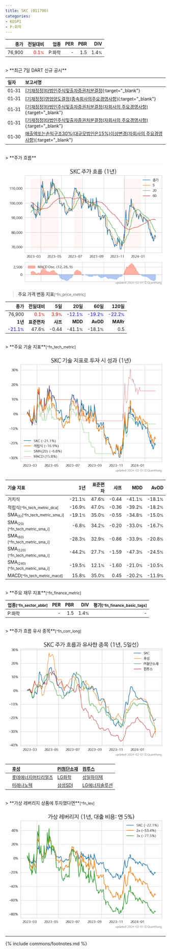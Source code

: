 ```yaml
---
title: SKC (011790)
categories:
- KOSPI
- P:화학
---
```

| **종가** | **전일대비** | **업종** | **PER** | **PBR** | **DIV** |
| -------: | -----------: | -------: | ------: | ------: | ------: |
| 76,900 | <span style="color: red">0.1<small>%</small></span> | P:화학 | - | 1.5 | 1.4<small>%</small> |

<!-- more -->

<br>
> **최근 7일 DART 신규 공시**<a id="dart"></a>


| **일자** | **보고서명** |
| :--------- | :----------- |
| 01&#x2011;31 | [[기재정정]타법인주식및출자증권처분결정](https://dart.fss.or.kr/dsaf001/main.do?rcpNo=20240131800975){:target="_blank"} |
| 01&#x2011;31 | [[기재정정]영업양도결정(종속회사의주요경영사항)](https://dart.fss.or.kr/dsaf001/main.do?rcpNo=20240131800968){:target="_blank"} |
| 01&#x2011;31 | [[기재정정]타법인주식및출자증권처분결정(자회사의 주요경영사항)](https://dart.fss.or.kr/dsaf001/main.do?rcpNo=20240131800960){:target="_blank"} |
| 01&#x2011;31 | [[기재정정]타법인주식및출자증권처분결정(자회사의 주요경영사항)](https://dart.fss.or.kr/dsaf001/main.do?rcpNo=20240131800954){:target="_blank"} |
| 01&#x2011;30 | [매출액또는손익구조30%(대규모법인은15%)이상변경(자회사의 주요경영사항)](https://dart.fss.or.kr/dsaf001/main.do?rcpNo=20240130800687){:target="_blank"} |

<br>
> **주가 흐름**<a id="price"></a>

![011790](/stock/images/011790.png)

> **주요 가격 변동 지표**<small>[^fn_price_metric]</small>

| **종가** | **전일대비** | **5일** | **20일** | **60일** | **120일** |
| -------: | -----------: | ------: | -------: | -------: | --------: |
| 76,900 | <span style="color: red">0.1<small>%</small></span> | <span style="color: red">3.9<small>%</small></span> | <span style="color: blue">-12.1<small>%</small></span> | <span style="color: blue">-19.2<small>%</small></span> | <span style="color: blue">-22.2<small>%</small></span> |
| **1년** | **표준편차** | **샤프** | **MDD** | **AvDD** | **MARr** |
| <span style="color: blue">-21.1<small>%</small></span> | 47.6<small>%</small> | -0.44 | -41.1<small>%</small> | -18.1<small>%</small> | 0.5 |

<br>
> **주요 기술 지표**<small>[^fn_tech_metric]</small>


![011790](/stock/images/011790_tech.png)

| **기술 지표** | **1년** | **표준편차** | **샤프** | **MDD** | **AvDD** |
| :------------ | ------: | -----------: | -------: | ------: | -------: |
| 거치식 | -21.1<small>%</small> | 47.6<small>%</small> | -0.44 | -41.1<small>%</small> | -18.1<small>%</small> |
| 적립식<small>[^fn_tech_metric_dca]</small> | -16.9<small>%</small> | 47.0<small>%</small> | -0.36 | -39.2<small>%</small> | -18.2<small>%</small> |
| SMA<small><sub>(5)</sub></small><small>[^fn_tech_metric_sma_i]</small> | -19.1<small>%</small> | 35.0<small>%</small> | -0.55 | -34.8<small>%</small> | -15.0<small>%</small> |
| SMA<small><sub>(20)</sub></small><small>[^fn_tech_metric_sma_i]</small> | -6.8<small>%</small> | 34.2<small>%</small> | -0.20 | -33.0<small>%</small> | -16.7<small>%</small> |
| SMA<small><sub>(60)</sub></small><small>[^fn_tech_metric_sma_i]</small> | -28.3<small>%</small> | 32.9<small>%</small> | -0.86 | -33.9<small>%</small> | -20.8<small>%</small> |
| SMA<small><sub>(120)</sub></small><small>[^fn_tech_metric_sma_i]</small> | -44.2<small>%</small> | 27.7<small>%</small> | -1.59 | -47.3<small>%</small> | -24.5<small>%</small> |
| SMA<small><sub>(240)</sub></small><small>[^fn_tech_metric_sma_i]</small> | -19.5<small>%</small> | 12.1<small>%</small> | -1.60 | -21.0<small>%</small> | -10.5<small>%</small> |
| MACD<small>[^fn_tech_metric_macd]</small> | 15.8<small>%</small> | 35.0<small>%</small> | 0.45 | -20.2<small>%</small> | -11.9<small>%</small> |

<br>
> **주요 재무 지표**<small>[^fn_finance_metric]</small>

| **업종**<small>[^fn_sector_abbr]</small> | **PER** | **PBR** | **DIV** | **평가**<small>[^fn_finance_basic_tags]</small> |
| :--------------------------------------- | ------: | ------: | ------: | ----------------------------------------------: |
| P:화학 | - | 1.5 | 1.4<small>%</small> | - |

<br>
> **주가 흐름 유사 종목**<a id="corr"></a><small>[^fn_corr_long]</small>

![011790](/stock/images/011790_corr.png)

|    | [후성](/093370/) | [PI첨단소재](/178920/) | [컴투스](/078340/) |
| :- | :------------------------------------- | :------------------------------------- | :--------------------------------------|
|    | [롯데에너지머티리얼즈](/020150/) | [LG화학](/051910/) | [성일하이텍](/365340/) |
|    | [미래나노텍](/095500/) | [삼성SDI](/006400/) | [LG에너지솔루션](/373220/) |

<br>
> **가상 레버리지 상품에 투자했다면**<a id="2x"></a><small>[^fn_lev]</small>

![011790](/stock/images/011790_2x.png)

---
{% include commons/footnotes.md %}